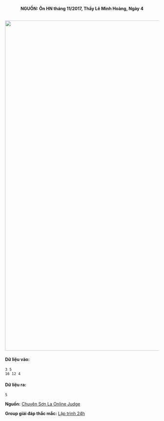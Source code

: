 **<center>NGUỒN: Ôn HN tháng 11/2017, Thầy Lê Minh Hoàng, Ngày 4</center>**
<br>

<img src="/images/problems/1022/part.svg" width=1080px>

#### Dữ liệu vào:
```
3 5 
16 12 4
```

#### Dữ liệu ra:
```
5
```

**Nguồn:** [Chuyên Sơn La Online Judge](http://csloj.ddns.net/)

**Group giải đáp thắc mắc:** [Lập trình 24h](https://www.facebook.com/groups/1386904321519984)
